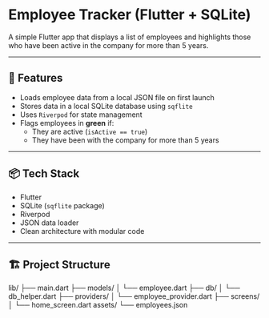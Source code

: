# Employee Tracker (Flutter + SQLite)

A simple Flutter app that displays a list of employees and highlights those who have been active in the company for more than 5 years.

---

## 📱 Features

- Loads employee data from a local JSON file on first launch
- Stores data in a local SQLite database using `sqflite`
- Uses `Riverpod` for state management
- Flags employees in **green** if:
  - They are active (`isActive == true`)
  - They have been with the company for more than 5 years

---

## 📦 Tech Stack

- Flutter
- SQLite (`sqflite` package)
- Riverpod
- JSON data loader
- Clean architecture with modular code

---

## 🏗️ Project Structure
lib/
├── main.dart
├── models/
│   └── employee.dart
├── db/
│   └── db_helper.dart
├── providers/
│   └── employee_provider.dart
├── screens/
│   └── home_screen.dart
assets/
└── employees.json

